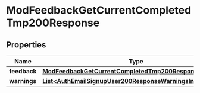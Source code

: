 

# ModFeedbackGetCurrentCompletedTmp200Response


## Properties

| Name | Type | Description | Notes |
|------------ | ------------- | ------------- | -------------|
|**feedback** | [**ModFeedbackGetCurrentCompletedTmp200ResponseFeedback**](ModFeedbackGetCurrentCompletedTmp200ResponseFeedback.md) |  |  |
|**warnings** | [**List&lt;AuthEmailSignupUser200ResponseWarningsInner&gt;**](AuthEmailSignupUser200ResponseWarningsInner.md) |  |  [optional] |



